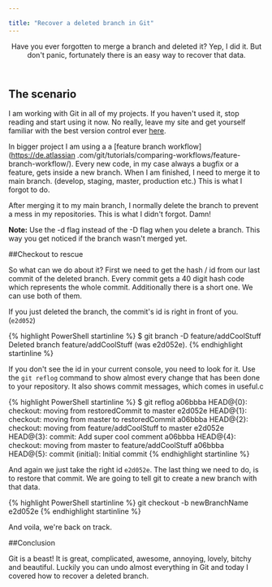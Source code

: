 ```yaml
---

title: "Recover a deleted branch in Git"
---
```


<header>
Have you ever forgotten to merge a branch and deleted it? Yep, I did it. But don't panic, fortunately there is
 an easy way to recover that data.
</header>

## The scenario
I am working with Git in all of my projects. If you haven't used it, stop reading and start using it now. No really, 
leave my site and get yourself familiar with the best version control ever
[here](https://www.atlassian.com/git/tutorials/setting-up-a-repository).

In bigger project I am using a a [feature branch workflow](https://de.atlassian
.com/git/tutorials/comparing-workflows/feature-branch-workflow/). Every new code, in my case always a bugfix or a 
    feature, gets inside a new branch. When I am finished, I need to merge it to main branch. (develop, staging, master,
     production etc.) This is what I forgot to do.
     
 After merging it to my main branch, I normally delete the branch to prevent a mess in my repositories. This is what I 
    didn't forgot. Damn!
    
<div class="note"><strong>Note:</strong> Use the -d flag instead of the -D flag when you delete a branch. This 
    way you get noticed if the branch wasn't merged yet.</div>

##Checkout to rescue

So what can we do about it? First we need to get the hash / id from our last commit of the deleted branch. Every commit 
gets a 40 digit hash code which represents the whole commit. Additionally there is a short one. We can use 
both of them.

If you just deleted the branch, the commit's id is right in front of you. (`e2d052`)

{% highlight PowerShell startinline %}
$ git branch -D feature/addCoolStuff 
Deleted branch feature/addCoolStuff (was e2d052e).
{% endhighlight startinline %}

If you don't see the id in your current console, you need to look for it. Use the `git reflog` command to show almost 
every change that has been done to your repository. It also shows commit messages, which comes in useful.c

{% highlight PowerShell startinline %}
$ git reflog
a06bbba HEAD@{0}: checkout: moving from restoredCommit to master
e2d052e HEAD@{1}: checkout: moving from master to restoredCommit
a06bbba HEAD@{2}: checkout: moving from feature/addCoolStuff to master
e2d052e HEAD@{3}: commit: Add super cool comment
a06bbba HEAD@{4}: checkout: moving from master to feature/addCoolStuff
a06bbba HEAD@{5}: commit (initial): Initial commit
{% endhighlight startinline %}

And again we just take the right id `e2d052e`. The last thing we need to do, is to restore that commit. We are going to 
tell git to create a new branch with that data.

{% highlight PowerShell startinline %}
git checkout -b newBranchName e2d052e
{% endhighlight startinline %}

And voila, we're back on track.
  
##Conclusion

Git is a beast! It is great, complicated, awesome, annoying, lovely, bitchy and beautiful. Luckily you can undo almost 
everything in Git and today I covered how to recover a deleted branch.
    
